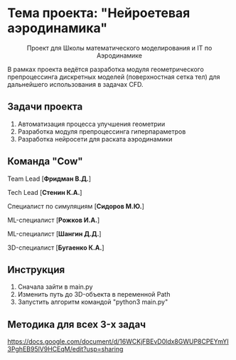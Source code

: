 # Тема проекта: "Нейроетевая аэродинамика"
<p align="center"> Проект для Школы математического моделирования и IT по Аэродинамике 
</p>
В рамках проекта ведётся разработка модуля геометрического препроцессинга дискретных моделей (поверхностная сетка тел) для дальнейшего использования в задачах CFD.

## Задачи проекта
1. Автоматизация процесса улучшения геометрии
2. Разработка модуля препроцессинга гиперпараметров 
3. Разработка нейросети для раската аэродинамики

## Команда "Cow"

Team Lead [**Фридман В.Д.**] 

Tech Lead [**Стенин К.А.**]

Специалист по симуляциям [**Сидоров М.Ю.**]

ML-специалист [**Рожков И.А.**]

ML-специалист [**Шангин Д.Д.**]

3D-специалист [**Бугаенко К.А.**]

## Инструкция
1. Сначала зайти в main.py
2. Изменить путь до 3D-объекта в переменной Path
3. Запустить алгоритм командой "python3 main.py"

## Методика для всех 3-x задач
https://docs.google.com/document/d/16WCKjFBEvD0ldx8GWUP8CPEYmYI3PghEB95lV9HCEqM/edit?usp=sharing
